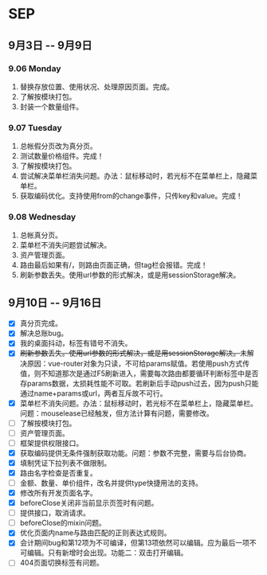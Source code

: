 # SEP

## 9月3日 -- 9月9日

### 9.06 Monday
1. 替换存放位置、使用状况、处理原因页面。完成。
2. 了解按模块打包。
3. 封装一个数量组件。

### 9.07 Tuesday
1. 总帐假分页改为真分页。
2. 测试数量价格组件。完成！
3. 了解按模块打包。
4. 尝试解决菜单栏消失问题。办法：鼠标移动时，若光标不在菜单栏上，隐藏菜单栏。
5. 获取编码优化。支持使用from的change事件，只传key和value。完成！

### 9.08 Wednesday
1. 总帐真分页。
2. 菜单栏不消失问题尝试解决。
3. 资产管理页面。
4. 路由最后如果有/，则路由页面正确，但tag栏会报错。完成！
5. 刷新参数丢失。使用url参数的形式解决，或是用sessionStorage解决。

## 9月10日 -- 9月16日
- [x] 真分页完成。
- [x] 解决总账bug。
- [x] 我的桌面抖动，标签有错号不消失。
- [x] ~~刷新参数丢失。使用url参数的形式解决，或是用sessionStorage解决。~~未解决原因：vue-router对象为只读，不可给params赋值。若使用push方式传值，则不知道那次是通过F5刷新进入，需要每次路由都要循环判断标签中是否存params数据，太损耗性能不可取。若刷新后手动push过去，因为push只能通过name+params或url，两者互斥故不可行。
- [x] 菜单栏不消失问题。办法：鼠标移动时，若光标不在菜单栏上，隐藏菜单栏。问题：mouselease已经触发，但方法计算有问题，需要修改。
- [ ] 了解按模块打包。
- [ ] 资产管理页面。
- [ ] 框架提供权限接口。
- [x] 获取编码提供无条件强制获取功能。问题：参数不完整，需要与后台协商。
- [x] 填制凭证下拉列表不做限制。
- [x] 路由名字检查是否重复。
- [ ] 金额、数量、单价组件，改名并提供type快捷用法的支持。
- [x] 修改所有开发页面名字。
- [x] beforeClose关闭非当前显示页签时有问题。
- [ ] 提供接口，取消请求。
- [ ] beforeClose的mixin问题。
- [x] 优化页面内name与路由匹配的正则表达式规则。
- [x] 会计期间bug和第12项为不可编译，但第13项依然可以编辑。应为最后一项不可编辑。只有新增时会出现。功能二：双击打开编辑。
- [ ] 404页面切换标签有问题。

<br/>
<br/>
<br/>
<br/>
<br/>
<br/>